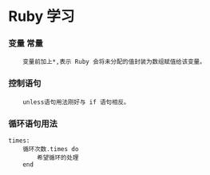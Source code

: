 # Ruby 学习

### 变量 常量
		变量前加上*,表示 Ruby 会将未分配的值封装为数组赋值给该变量。

### 控制语句
		unless语句用法刚好与 if 语句相反。

### 循环语句用法
	times:
		循环次数.times do         
			希望循环的处理 
		end